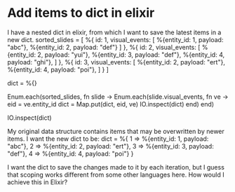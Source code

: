 
# Add items to dict in elixir

I have a nested dict in elixir, from which I want to save the latest items in a new dict.
sorted_slides = [
  %{
    id: 1,
    visual_events: [
      %{entity_id: 1, payload: "abc"},
      %{entity_id: 2, payload: "def"}
    ]
  },
  %{
    id: 2,
    visual_events: [
      %{entity_id: 2, payload: "yui"},
      %{entity_id: 3, payload: "def"},
      %{entity_id: 4, payload: "ghi"},
    ]
  },
  %{
    id: 3,
    visual_events: [
      %{entity_id: 2, payload: "ert"},
      %{entity_id: 4, payload: "poi"},
    ]
  }
]

dict = %{}

Enum.each(sorted_slides, fn slide -> 
  Enum.each(slide.visual_events, fn ve -> 
    eid = ve.entity_id
    dict = Map.put(dict, eid, ve)
    IO.inspect(dict)
  end)
end)

IO.inspect(dict)


My original data structure contains items that may be overwritten by newer items. I want the new dict to be:
dict = %{
  1 => %{entity_id: 1, payload: "abc"},
  2 => %{entity_id: 2, payload: "ert"},
  3 => %{entity_id: 3, payload: "def"},
  4 => %{entity_id: 4, payload: "poi"}
}

I want the dict to save the changes made to it by each iteration, but I guess that scoping works different from some other languages here.
How would I achieve this in Elixir?

        
